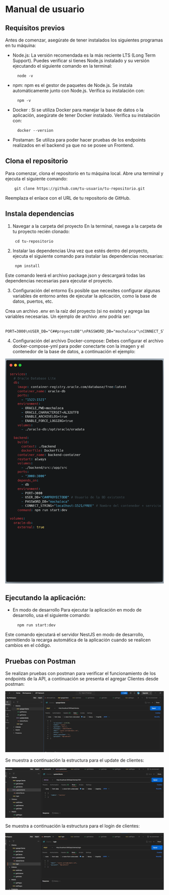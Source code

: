 # Manual de usuario

## Requisitos previos

Antes de comenzar, asegúrate de tener instalados los siguientes programas en tu máquina:

- Node.js: La versión recomendada es la más reciente LTS (Long Term Support). Puedes verificar si tienes Node.js instalado y su versión ejecutando el siguiente comando en la terminal:

        node -v

- npm: npm es el gestor de paquetes de Node.js. Se instala automáticamente junto con Node.js. Verifica su instalación con:

        npm -v

- Docker : Si se utiliza Docker para manejar la base de datos o la aplicación, asegúrate de tener Docker instalado. Verifica su instalación con:

        docker --version

- Postaman: Se utiliza para poder hacer pruebas de los endpoints realizados en el backend ya que no se posee un Frontend.

## Clona el repositorio

Para comenzar, clona el repositorio en tu máquina local. Abre una terminal y ejecuta el siguiente comando:

        git clone https://github.com/tu-usuario/tu-repositorio.git

Reemplaza el enlace con el URL de tu repositorio de GitHub.

## Instala dependencias

1. Navegar a la carpeta del proyecto
En la terminal, navega a la carpeta de tu proyecto recién clonado:

        cd tu-repositorio

2. Instalar las dependencias
Una vez que estés dentro del proyecto, ejecuta el siguiente comando para instalar las dependencias necesarias:

        npm install

Este comando leerá el archivo package.json y descargará todas las dependencias necesarias para ejecutar el proyecto.

3. Configuración del entorno
Es posible que necesites configurar algunas variables de entorno antes de ejecutar la aplicación, como la base de datos, puertos, etc.

Crea un archivo .env en la raíz del proyecto (si no existe) y agrega las variables necesarias. Un ejemplo de archivo .env podría ser:

        PORT=3000\nUSER_DB="C##proyectoDB"\nPASSWORD_DB="mochaloca"\nCONNECT_STRING="localhost:1521/FREE"

4. Configuración del archivo Docker-compose:
Debes configurar el archivo docker-compose-yml para poder conectarte con la imagen y el contenedor de la base de datos, a continuación el ejemplo:

![alt text](../imagenes/docker_compose.png)


## Ejecutando la aplicación:

- En modo de desarrollo
Para ejecutar la aplicación en modo de desarrollo, usa el siguiente comando:

        npm run start:dev

Este comando ejecutará el servidor NestJS en modo de desarrollo, permitiendo la recarga automática de la aplicación cuando se realicen cambios en el código.


## Pruebas con Postman
Se realizan pruebas con postman para verificar el funcionamiento de los endpoints de la API, a continuación se presenta el agregar Clientes desde postman:

![alt text](../imagenes/postmanClientes.jpg)

Se muestra a continuación la estructura para el update de clientes:

![alt text](../imagenes/updateclientes.jpg)

Se muestra a continuación la estructura para el login de clientes:

![alt text](../imagenes/loginclientes.jpg)



